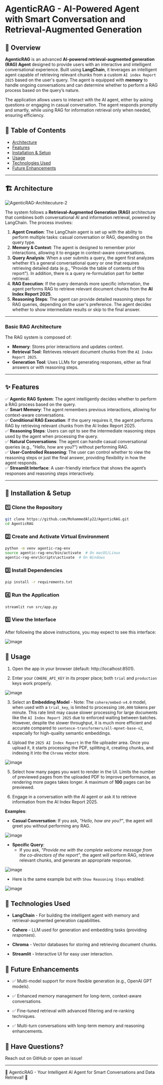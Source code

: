 # AgenticRAG - AI-Powered Agent with Smart Conversation and Retrieval-Augmented Generation

## 🚀 Overview

**AgenticRAG** is an advanced **AI-powered retrieval-augmented generation (RAG) Agent** designed to provide users with an interactive and intelligent conversational experience. Built using **LangChain**, it leverages an intelligent agent capable of retrieving relevant chunks from a custom `AI index Report 2025` based on the user's query. The agent is equipped with **memory** to handle ongoing conversations and can determine whether to perform a RAG process based on the query’s nature.

The application allows users to interact with the AI agent, either by asking questions or engaging in casual conversation. The agent responds promptly and smartly, while using RAG for information retrieval only when needed, ensuring efficiency.

## 📜 Table of Contents

- [Architecture](#-architecture)
- [Features](#-features)
- [Installation & Setup](#-installation--setup)
- [Usage](#-usage)
- [Technologies Used](#-technologies-used)
- [Future Enhancements](#-future-enhancements)

---

## 🏗️ Architecture
![AgenticRAG-Architecuture-2](https://github.com/user-attachments/assets/16458cff-db1e-451c-a888-fd64a3406832)

The system follows a **Retrieval-Augmented Generation (RAG)** architecture that combines both conversational AI and information retrieval, powered by LangChain. The process involves:

1. **Agent Creation**: The LangChain agent is set up with the ability to perform multiple tasks: casual conversation or RAG, depending on the query type.
2. **Memory & Context**: The agent is designed to remember prior interactions, allowing it to engage in context-aware conversations.
3. **Query Analysis**: When a user submits a query, the agent first analyzes whether it’s a general conversational query or one that requires retrieving detailed data (e.g., "Provide the table of contents of this report"). In addition, there is a query re-formulation part for better retrieval.
4. **RAG Execution**: If the query demands more specific information, the agent performs RAG to retrieve relevant document chunks from the **AI Index Report 2025**.
5. **Reasoning Steps**: The agent can provide detailed reasoning steps for RAG queries, depending on the user's preference. The agent decides whether to show intermediate results or skip to the final answer.

---
### **Basic RAG Architecture**

The RAG system is composed of:
- **Memory**: Stores prior interactions and updates context.
- **Retrieval Tool**: Retrieves relevant document chunks from the `AI Index Report 2025`.
- **Generation Tool**: Uses LLMs for generating responses, either as final answers or with reasoning steps.
  
---

## ✨ Features

✅ **Agentic RAG System**: The agent intelligently decides whether to perform a RAG process based on the query.\
✅ **Smart Memory**: The agent remembers previous interactions, allowing for context-aware conversations.\
✅ **Conditional RAG Execution**: If the query requires it, the agent performs RAG by retrieving relevant chunks from the AI Index Report 2025.\
✅ **Reasoning Steps**: Users can opt to see the intermediate reasoning steps used by the agent when processing the query.\
✅ **Natural Conversations**: The agent can handle casual conversational queries (e.g., "Hello, how are you?") without performing RAG.\
✅ **User-Controlled Reasoning**: The user can control whether to view the reasoning steps or just the final answer, providing flexibility in how the agent responds.\
✅ **Streamlit Interface**: A user-friendly interface that shows the agent’s responses and reasoning steps interactively.

---

## 🔧 Installation & Setup

### **1️⃣ Clone the Repository**

```sh
git clone https://github.com/MohammedAly22/AgenticRAG.git
cd AgenticRAG
```

### **2️⃣ Create and Activate Virtual Environment**
```sh
python -m venv agentic-rag-env
source agentic-rag-env/bin/activate  # On macOS/Linux
agentic-rag-env\Scripts\activate  # On Windows
```

### **3️⃣ Install Dependencies**
```sh
pip install -r requirements.txt
```

### **4️⃣ Run the Application**
```sh
streamlit run src/app.py
```

### **5️⃣ View the Interface**
After following the above instructions, you may expect to see this interface:

![image](https://github.com/user-attachments/assets/0fcd80b4-f649-4b43-85b4-58ebfc89449a)


## 📖 Usage
1. Open the app in your browser (default: http://localhost:8501).

2. Enter your `COHERE_API_KEY` in its proper place; both `trial` and `production` keys work properly.

![image](https://github.com/user-attachments/assets/84c8d8d1-8605-48c9-8d62-23d2bd14a536)

3. Select an **Embedding Model**  - Note: The `cohere/embed-v4.0` model, when used with a `trial_key`, is limited to processing `100,000` tokens per minute. This rate limit may cause slower processing for large documents like the `AI Index Report 2025` due to enforced waiting between batches. However, despite the slower throughput, it is much more efficient and accurate compared to `sentence-transformers/all-mpnet-base-v2`, especially for high-quality semantic embeddings.

4. Upload the `2025 AI Index Report` in the file uploader area. Once you upload it, it starts processing the PDF, splitting it, creating chunks, and indexing it into the `Chroma` vector store.

![image](https://github.com/user-attachments/assets/40203fca-c876-4cb0-b856-548cad33db63)


5. Select how many pages you want to render in the UI. Limits the number of previewed pages from the uploaded PDF to improve performance, as rendering more pages takes longer. A maximum of **100** pages can be previewed.

6. Engage in a conversation with the AI agent or ask it to retrieve information from the AI Index Report 2025.


**Examples**:

- **Casual Conversation**: If you ask, *“Hello, how are you?”*, the agent will greet you without performing any RAG.

![image](https://github.com/user-attachments/assets/423be581-04a5-46c1-9829-5560f8febc68)

- **Specific Query**:
  - If you ask, *“Provide me with the complete welcome message from the co-directors of the report”*, the agent will perform RAG, retrieve relevant chunks, and generate an appropriate response.

![image](https://github.com/user-attachments/assets/e759d61b-c25b-4cd6-9912-2ef4e2c5c881)

  - Here is the same example but with `Show Reasoning Steps` enabled:

![image](https://github.com/user-attachments/assets/df3c6c33-b51d-4fb7-bc58-44af10780bda)
    


## 🔧 Technologies Used
- **LangChain** - For building the intelligent agent with memory and retrieval-augmented generation capabilities.

- **Cohere** - LLM used for generation and embedding tasks (providing *responses*).

- **Chroma** - Vector databases for storing and retrieving document chunks.

- **Streamlit** - Interactive UI for easy user interaction.

## 🔮 Future Enhancements
- ✅ Multi-model support for more flexible generation (e.g., OpenAI GPT models).

- ✅ Enhanced memory management for long-term, context-aware conversations.

- ✅ Fine-tuned retrieval with advanced filtering and re-ranking techniques.

- ✅ Multi-turn conversations with long-term memory and reasoning enhancements.

## 💬 Have Questions?
Reach out on GitHub or open an issue!

---
🎯 AgenticRAG - Your Intelligent AI Agent for Smart Conversations and Data Retrieval! 🚀
